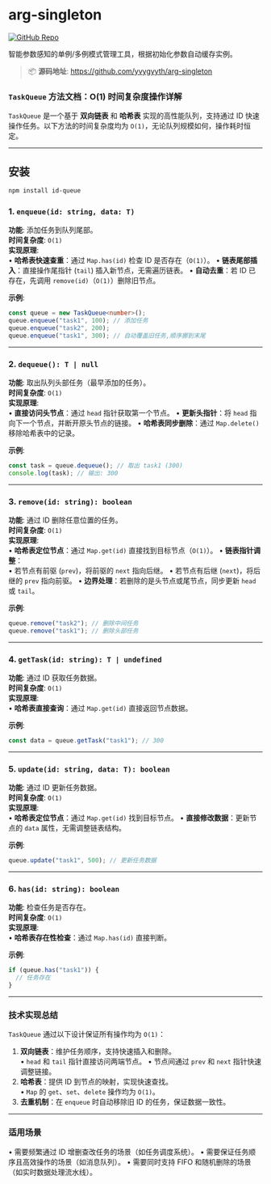 # arg-singleton

[![GitHub Repo](https://img.shields.io/badge/GitHub-Repository-blue?style=flat-square&logo=github)](https://github.com/yvygyyth/arg-singleton)

智能参数感知的单例/多例模式管理工具，根据初始化参数自动缓存实例。

> 📦 ​**源码地址**: https://github.com/yvygyyth/arg-singleton


### `TaskQueue` 方法文档：O(1) 时间复杂度操作详解

`TaskQueue` 是一个基于 **双向链表** 和 **哈希表** 实现的高性能队列，支持通过 ID 快速操作任务。以下方法的时间复杂度均为 `O(1)`，无论队列规模如何，操作耗时恒定。

---

## 安装
```bash
npm install id-queue
```

### 1. `enqueue(id: string, data: T)`  
**功能**: 添加任务到队列尾部。  
**时间复杂度**: `O(1)`  
**实现原理**:  
• **哈希表快速查重**：通过 `Map.has(id)` 检查 ID 是否存在（`O(1)`）。
• **链表尾部插入**：直接操作尾指针 (`tail`) 插入新节点，无需遍历链表。
• **自动去重**：若 ID 已存在，先调用 `remove(id)`（`O(1)`）删除旧节点。

**示例**:
```typescript
const queue = new TaskQueue<number>();
queue.enqueue("task1", 100); // 添加任务
queue.enqueue("task2", 200);
queue.enqueue("task1", 300); // 自动覆盖旧任务,顺序挪到末尾
```

---

### 2. `dequeue(): T | null`  
**功能**: 取出队列头部任务（最早添加的任务）。  
**时间复杂度**: `O(1)`  
**实现原理**:  
• **直接访问头节点**：通过 `head` 指针获取第一个节点。
• **更新头指针**：将 `head` 指向下一个节点，并断开原头节点的链接。
• **哈希表同步删除**：通过 `Map.delete()` 移除哈希表中的记录。

**示例**:
```typescript
const task = queue.dequeue(); // 取出 task1 (300)
console.log(task); // 输出: 300
```

---

### 3. `remove(id: string): boolean`  
**功能**: 通过 ID 删除任意位置的任务。  
**时间复杂度**: `O(1)`  
**实现原理**:  
• **哈希表定位节点**：通过 `Map.get(id)` 直接找到目标节点（`O(1)`）。
• **链表指针调整**：  
  • 若节点有前驱 (`prev`)，将前驱的 `next` 指向后继。
  • 若节点有后继 (`next`)，将后继的 `prev` 指向前驱。
• **边界处理**：若删除的是头节点或尾节点，同步更新 `head` 或 `tail`。

**示例**:
```typescript
queue.remove("task2"); // 删除中间任务
queue.remove("task1"); // 删除头部任务
```

---

### 4. `getTask(id: string): T | undefined`  
**功能**: 通过 ID 获取任务数据。  
**时间复杂度**: `O(1)`  
**实现原理**:  
• **哈希表直接查询**：通过 `Map.get(id)` 直接返回节点数据。

**示例**:
```typescript
const data = queue.getTask("task1"); // 300
```

---

### 5. `update(id: string, data: T): boolean`  
**功能**: 通过 ID 更新任务数据。  
**时间复杂度**: `O(1)`  
**实现原理**:  
• **哈希表定位节点**：通过 `Map.get(id)` 找到目标节点。
• **直接修改数据**：更新节点的 `data` 属性，无需调整链表结构。

**示例**:
```typescript
queue.update("task1", 500); // 更新任务数据
```

---

### 6. `has(id: string): boolean`  
**功能**: 检查任务是否存在。  
**时间复杂度**: `O(1)`  
**实现原理**:  
• **哈希表存在性检查**：通过 `Map.has(id)` 直接判断。

**示例**:
```typescript
if (queue.has("task1")) {
  // 任务存在
}
```

---

### 技术实现总结  
`TaskQueue` 通过以下设计保证所有操作均为 `O(1)`：  
1. **双向链表**：维护任务顺序，支持快速插入和删除。  
   • `head` 和 `tail` 指针直接访问两端节点。
   • 节点间通过 `prev` 和 `next` 指针快速调整链接。  
2. **哈希表**：提供 ID 到节点的映射，实现快速查找。  
   • `Map` 的 `get`、`set`、`delete` 操作均为 `O(1)`。  
3. **去重机制**：在 `enqueue` 时自动移除旧 ID 的任务，保证数据一致性。

---

### 适用场景  
• 需要频繁通过 ID 增删查改任务的场景（如任务调度系统）。
• 需要保证任务顺序且高效操作的场景（如消息队列）。
• 需要同时支持 FIFO 和随机删除的场景（如实时数据处理流水线）。